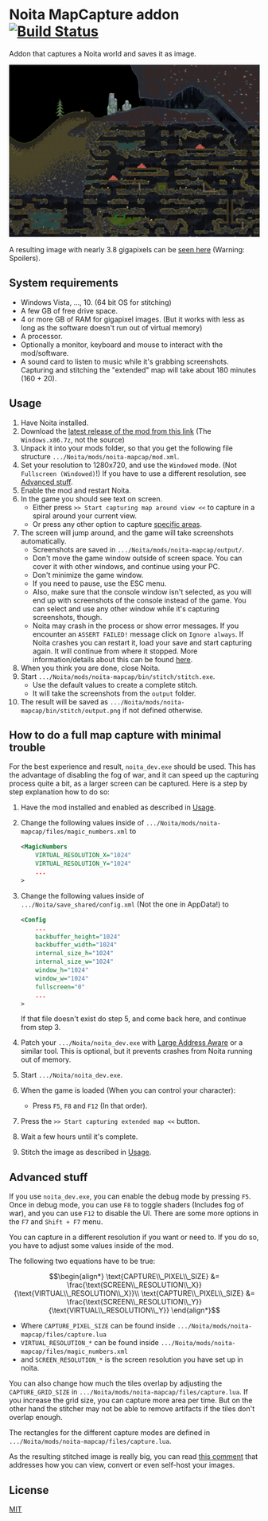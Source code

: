 # Noita MapCapture addon [![Build Status](https://travis-ci.com/Dadido3/noita-mapcap.svg?branch=master)](https://travis-ci.com/Dadido3/noita-mapcap)

Addon that captures a Noita world and saves it as image.

![missing image](images/example2.png)

A resulting image with nearly 3.8 gigapixels can be [seen here](https://easyzoom.com/image/223556) (Warning: Spoilers).

## System requirements

- Windows Vista, ..., 10. (64 bit OS for stitching)
- A few GB of free drive space.
- 4 or more GB of RAM for gigapixel images. (But it works with less as long as the software doesn't run out of virtual memory)
- A processor.
- Optionally a monitor, keyboard and mouse to interact with the mod/software.
- A sound card to listen to music while it's grabbing screenshots.
  Capturing and stitching the "extended" map will take about 180 minutes (160 + 20).

## Usage

1. Have Noita installed.
2. Download the [latest release of the mod from this link](https://github.com/Dadido3/noita-mapcap/releases/latest) (The `Windows.x86.7z`, not the source)
3. Unpack it into your mods folder, so that you get the following file structure `.../Noita/mods/noita-mapcap/mod.xml`.
4. Set your resolution to 1280x720, and use the `Windowed` mode. (Not `Fullscreen (Windowed)`!) If you have to use a different resolution, see [Advanced stuff](#advanced-stuff).
5. Enable the mod and restart Noita.
6. In the game you should see text on screen.
    - Either press `>> Start capturing map around view <<` to capture in a spiral around your current view.
    - Or press any other option to capture [specific areas](AREAS.md).
7. The screen will jump around, and the game will take screenshots automatically.
    - Screenshots are saved in `.../Noita/mods/noita-mapcap/output/`.
    - Don't move the game window outside of screen space. You can cover it with other windows, and continue using your PC.
    - Don't minimize the game window.
    - If you need to pause, use the ESC menu.
    - Also, make sure that the console window isn't selected, as you will end up with screenshots of the console instead of the game. You can select and use any other window while it's capturing screenshots, though.
    - Noita may crash in the process or show error messages. If you encounter an `ASSERT FAILED!` message click on `Ignore always`. If Noita crashes you can restart it, load your save and start capturing again. It will continue from where it stopped. More information/details about this can be found [here](https://github.com/Dadido3/noita-mapcap/issues/7#issuecomment-723571110).
8. When you think you are done, close Noita.
9. Start `.../Noita/mods/noita-mapcap/bin/stitch/stitch.exe`.
    - Use the default values to create a complete stitch.
    - It will take the screenshots from the `output` folder.
10. The result will be saved as `.../Noita/mods/noita-mapcap/bin/stitch/output.png` if not defined otherwise.

## How to do a full map capture with minimal trouble

For the best experience and result, `noita_dev.exe` should be used.
This has the advantage of disabling the fog of war, and it can speed up the capturing process quite a bit, as a larger screen can be captured.
Here is a step by step explanation how to do so:

1. Have the mod installed and enabled as described in [Usage](#usage).

2. Change the following values inside of `.../Noita/mods/noita-mapcap/files/magic_numbers.xml` to

    ``` xml
    <MagicNumbers
        VIRTUAL_RESOLUTION_X="1024"
        VIRTUAL_RESOLUTION_Y="1024"
        ...
    >
    ```

3. Change the following values inside of `.../Noita/save_shared/config.xml` (Not the one in AppData!) to

    ``` xml
    <Config
        ...
        backbuffer_height="1024"
        backbuffer_width="1024"
        internal_size_h="1024"
        internal_size_w="1024"
        window_h="1024"
        window_w="1024"
        fullscreen="0"
        ...
    >
    ```

    If that file doesn't exist do step 5, and come back here, and continue from step 3.

4. Patch your `.../Noita/noita_dev.exe` with [Large Address Aware](https://www.techpowerup.com/forums/threads/large-address-aware.112556/) or a similar tool.
    This is optional, but it prevents crashes from Noita running out of memory.

5. Start `.../Noita/noita_dev.exe`.

6. When the game is loaded (When you can control your character):
    - Press `F5`, `F8` and `F12` (In that order).

7. Press the `>> Start capturing extended map <<` button.

8. Wait a few hours until it's complete.

9. Stitch the image as described in [Usage](#usage).

## Advanced stuff

If you use `noita_dev.exe`, you can enable the debug mode by pressing `F5`. Once in debug mode, you can use `F8` to toggle shaders (Includes fog of war), and you can use `F12` to disable the UI. There are some more options in the `F7` and `Shift + F7` menu.

You can capture in a different resolution if you want or need to. If you do so, you have to adjust some values inside of the mod.

The following two equations have to be true:

$$\begin{align*}
\text{CAPTURE\\_PIXEL\\_SIZE} &= \frac{\text{SCREEN\\_RESOLUTION\\_X}}{\text{VIRTUAL\\_RESOLUTION\\_X}}\\
\text{CAPTURE\\_PIXEL\\_SIZE} &= \frac{\text{SCREEN\\_RESOLUTION\\_Y}}{\text{VIRTUAL\\_RESOLUTION\\_Y}}
\end{align*}$$

- Where `CAPTURE_PIXEL_SIZE` can be found inside `.../Noita/mods/noita-mapcap/files/capture.lua`
- `VIRTUAL_RESOLUTION_*` can be found inside `.../Noita/mods/noita-mapcap/files/magic_numbers.xml`
- and `SCREEN_RESOLUTION_*` is the screen resolution you have set up in noita.

You can also change how much the tiles overlap by adjusting the `CAPTURE_GRID_SIZE` in `.../Noita/mods/noita-mapcap/files/capture.lua`. If you increase the grid size, you can capture more area per time. But on the other hand the stitcher may not be able to remove artifacts if the tiles don't overlap enough.

The rectangles for the different capture modes are defined in `.../Noita/mods/noita-mapcap/files/capture.lua`.

As the resulting stitched image is really big, you can read [this comment](https://github.com/Dadido3/noita-mapcap/issues/7#issuecomment-723591552) that addresses how you can view, convert or even self-host your images.

## License

[MIT](LICENSE)
